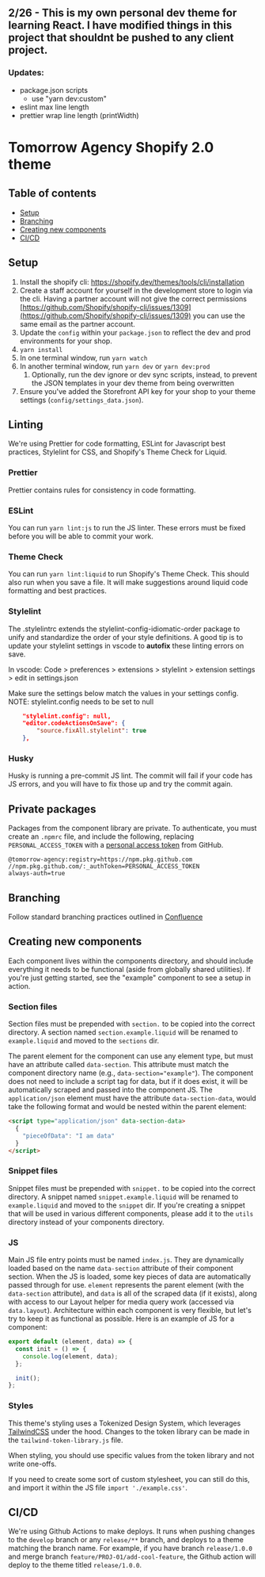 ## 2/26 - This is my own personal dev theme for learning React. I have modified things in this project that shouldnt be pushed to any client project.

### Updates:

- package.json scripts
  - use "yarn dev:custom"
- eslint max line length
- prettier wrap line length (printWidth)


# Tomorrow Agency Shopify 2.0 theme

## Table of contents

- [Setup](#setup)
- [Branching](#branching)
- [Creating new components](#components)
- [CI/CD](#ci)

## <a name="setup"></a>Setup

1. Install the shopify cli: https://shopify.dev/themes/tools/cli/installation
1. Create a staff account for yourself in the development store to login via the cli. Having a partner account will not give the correct permissions [https://github.com/Shopify/shopify-cli/issues/1309](https://github.com/Shopify/shopify-cli/issues/1309) you can use the same email as the partner account.
1. Update the `config` within your `package.json` to reflect the dev and prod environments for your shop.
1. `yarn install`
1. In one terminal window, run `yarn watch`
1. In another terminal window, run `yarn dev` or `yarn dev:prod`
   1. Optionally, run the dev ignore or dev sync scripts, instead, to prevent the JSON templates in your dev theme from being overwritten
1. Ensure you've added the Storefront API key for your shop to your theme settings (`config/settings_data.json`).

## Linting

We're using Prettier for code formatting, ESLint for Javascript best practices, Stylelint for CSS, and Shopify's Theme Check for Liquid.

### Prettier

Prettier contains rules for consistency in code formatting.

### ESLint

You can run `yarn lint:js` to run the JS linter. These errors must be fixed before you will be able to commit your work.

### Theme Check

You can run `yarn lint:liquid` to run Shopify's Theme Check. This should also run when you save a file. It will make suggestions around liquid code formatting and best practices.

### Stylelint

The .stylelintrc extends the stylelint-config-idiomatic-order package to unify and standardize the order of your style definitions. A good tip is to update your stylelint settings in vscode to **autofix** these linting errors on save.

In vscode: Code > preferences > extensions > stylelint > extension settings > edit in settings.json

Make sure the settings below match the values in your settings config.
NOTE: stylelint.config needs to be set to null

```json
    "stylelint.config": null,
    "editor.codeActionsOnSave": {
        "source.fixAll.stylelint": true
    },
```

### Husky

Husky is running a pre-commit JS lint. The commit will fail if your code has JS errors, and you will have to fix those up and try the commit again.

## Private packages

Packages from the component library are private. To authenticate, you must create an `.npmrc` file, and include the following, replacing `PERSONAL_ACCESS_TOKEN` with a [personal access token](https://github.com/settings/tokens) from GitHub.

```
@tomorrow-agency:registry=https://npm.pkg.github.com
//npm.pkg.github.com/:_authToken=PERSONAL_ACCESS_TOKEN
always-auth=true
```

## <a name="branching"></a>Branching

Follow standard branching practices outlined in [Confluence](https://tomorrowagency.atlassian.net/wiki/spaces/SHOP/pages/2082635829/Branch+Strategy)

## <a name="components"></a>Creating new components

Each component lives within the components directory, and should include everything it needs to be functional (aside from globally shared utilities). If you're just getting started, see the "example" component to see a setup in action.

### Section files

Section files must be prepended with `section.` to be copied into the correct directory. A section named `section.example.liquid` will be renamed to `example.liquid` and moved to the `sections` dir.

The parent element for the component can use any element type, but must have an attribute called `data-section`. This attribute must match the component directory name (e.g., `data-section="example"`). The component does not need to include a script tag for data, but if it does exist, it will be automatically scraped and passed into the component JS. The `application/json` element must have the attribute `data-section-data`, would take the following format and would be nested within the parent element:

```html
<script type="application/json" data-section-data>
  {
    "pieceOfData": "I am data"
  }
</script>
```

### Snippet files

Snippet files must be prepended with `snippet.` to be copied into the correct directory. A snippet named `snippet.example.liquid` will be renamed to `example.liquid` and moved to the `snippet` dir. If you're creating a snippet that will be used in various different components, please add it to the `utils` directory instead of your components directory.

### JS

Main JS file entry points must be named `index.js`. They are dynamically loaded based on the name `data-section` attribute of their component section. When the JS is loaded, some key pieces of data are automatically passed through for use. `element` represents the parent element (with the `data-section` attribute), and `data` is all of the scraped data (if it exists), along with access to our Layout helper for media query work (accessed via `data.layout`). Architecture within each component is very flexible, but let's try to keep it as functional as possible. Here is an example of JS for a component:

```js
export default (element, data) => {
  const init = () => {
    console.log(element, data);
  };

  init();
};
```

### Styles

This theme's styling uses a Tokenized Design System, which leverages [TailwindCSS](https://tailwindcss.com/docs/container) under the hood. Changes to the token library can be made in the `tailwind-token-library.js` file.

When styling, you should use specific values from the token library and not write one-offs. 

If you need to create some sort of custom stylesheet, you can still do this, and import it within the JS file `import './example.css'`.

## <a name="ci"></a>CI/CD

We're using Github Actions to make deploys. It runs when pushing changes to the `develop` branch or any `release/**` branch, and deploys to a theme matching the branch name. For example, if you have branch `release/1.0.0` and merge branch `feature/PROJ-01/add-cool-feature`, the Github action will deploy to the theme titled `release/1.0.0`.
